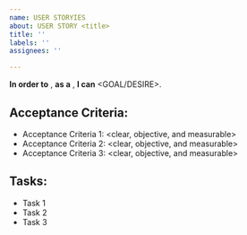 ```yaml
---
name: USER STORYIES
about: USER STORY <title>
title: ''
labels: ''
assignees: ''

---
```


**In order to** <RECEIVE BENEFIT>, **as a** <ROLE>, **I can** <GOAL/DESIRE>.

## Acceptance Criteria:
- Acceptance Criteria 1: <clear, objective, and measurable>
- Acceptance Criteria 2: <clear, objective, and measurable>
- Acceptance Criteria 3: <clear, objective, and measurable>

## Tasks:
- Task 1
- Task 2
- Task 3
